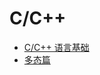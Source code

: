 # C/C++

- [C/C++ 语言基础](https://github.com/Apriluestc/2020/blob/master/doc/C%2B%2B/%E8%AF%AD%E8%A8%80%E5%9F%BA%E7%A1%80.md)
- [多态篇](https://github.com/Apriluestc/2020/blob/master/doc/C%2B%2B/%E8%AF%AD%E8%A8%80%E5%9F%BA%E7%A1%80.md)

